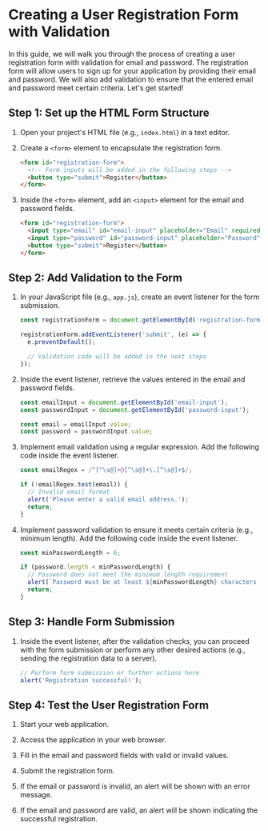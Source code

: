 # Creating a User Registration Form with Validation

In this guide, we will walk you through the process of creating a user registration form with validation for email and password. The registration form will allow users to sign up for your application by providing their email and password. We will also add validation to ensure that the entered email and password meet certain criteria. Let's get started!

## Step 1: Set up the HTML Form Structure

1. Open your project's HTML file (e.g., `index.html`) in a text editor.

2. Create a `<form>` element to encapsulate the registration form.
    
    ```html
    <form id="registration-form">
      <!-- Form inputs will be added in the following steps -->
      <button type="submit">Register</button>
    </form>
    ```

3. Inside the `<form>` element, add an `<input>` element for the email and password fields.

    ```html
    <form id="registration-form">
      <input type="email" id="email-input" placeholder="Email" required>
      <input type="password" id="password-input" placeholder="Password" required>
      <button type="submit">Register</button>
    </form>
    ```

## Step 2: Add Validation to the Form

1. In your JavaScript file (e.g., `app.js`), create an event listener for the form submission.

    ```javascript
    const registrationForm = document.getElementById('registration-form');
    
    registrationForm.addEventListener('submit', (e) => {
      e.preventDefault();
    
      // Validation code will be added in the next steps
    });
    ```

2. Inside the event listener, retrieve the values entered in the email and password fields.

    ```javascript
    const emailInput = document.getElementById('email-input');
    const passwordInput = document.getElementById('password-input');
    
    const email = emailInput.value;
    const password = passwordInput.value;
    ```

3. Implement email validation using a regular expression. Add the following code inside the event listener.
    
    ```javascript
    const emailRegex = /^[^\s@]+@[^\s@]+\.[^\s@]+$/;
    
    if (!emailRegex.test(email)) {
      // Invalid email format
      alert('Please enter a valid email address.');
      return;
    }
    ```

4. Implement password validation to ensure it meets certain criteria (e.g., minimum length). Add the following code inside the event listener.

    ```javascript
    const minPasswordLength = 6;
    
    if (password.length < minPasswordLength) {
      // Password does not meet the minimum length requirement
      alert(`Password must be at least ${minPasswordLength} characters long.`);
      return;
    }
    ```

## Step 3: Handle Form Submission

1. Inside the event listener, after the validation checks, you can proceed with the form submission or perform any other desired actions (e.g., sending the registration data to a server).

    ```javascript
    // Perform form submission or further actions here
    alert('Registration successful!');
    ```

## Step 4: Test the User Registration Form

1. Start your web application.

2. Access the application in your web browser.

3. Fill in the email and password fields with valid or invalid values.

4. Submit the registration form.

5. If the email or password is invalid, an alert will be shown with an error message.

6. If the email and password are valid, an alert will be shown indicating the successful registration.

